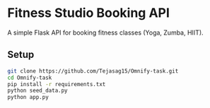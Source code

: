# Fitness Studio Booking API

A simple Flask API for booking fitness classes (Yoga, Zumba, HIIT).

## Setup

```bash
git clone https://github.com/Tejasag15/Omnify-task.git
cd Omnify-task
pip install -r requirements.txt
python seed_data.py
python app.py
